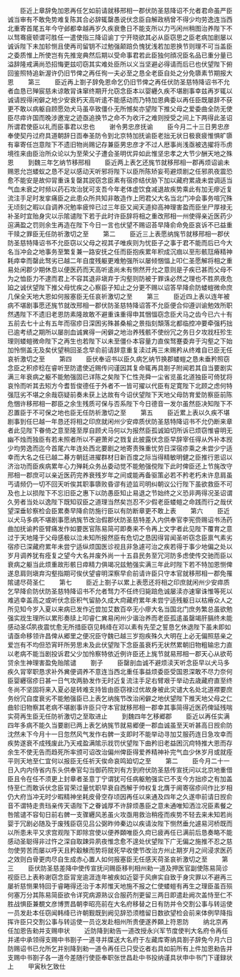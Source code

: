 <!-- { "loadSidebar": true } -->
　　臣近上章辞免加恩再任乞如前请就移邢相一郡伏防圣慈降诏不允者君命虽严臣诚当审有不敢免势难复陈其合必辞辄罄愚说伏念臣自解政柄曾不得少均劳逸连当西北重寄首尾五年今守邺都幸越再岁久疾衰惫日不能支所以力丐闲州稍图治养陛下不以驽骞疲顿谓可胜任一遣使指三降诏谕丁宁开晓欲其必从臣窃思之臣老病加剧屡以诚诉陛下未加轸恻且使再司留钥不过勉强颠踣负愧犹浅若加恩换节则理不可当盖臣之委质惟上所使岂有先推宠典然后期以受命事君若此臣独何顔况臣名品已重分量已溢辞隆戒满尚恐招悔更兹叨窃其实难处臣所以义当坚避必得请而后已也伏望陛下俯回鉴照特追新渥许仍旧节俾之再任徇一夫必至之恳全老臣自处之分免隳素节期报大恩
　　第三
　　臣近再上劄子辞免恩命乞仍旧节俾之再任伏防圣慈特降诏书不允者血恳已殚宸慈未谅敢冐诛窜终期开允窃念臣本以婴纒久疾不堪剧事幸兹再岁辄以诚请觊得闲僻之地少安衰朽天高听逺不能感动而乃特加恩典委以再任臣既屡辞不获更不敢以病躯自顾愿効犬马虽卒致僵仆无所憾矣亦望陛下推父母之爱委曲全防无使臣尽瘁许国而晚涉邀宠之迹亟追换节之命不为收汗之难则授受之间上下两得此圣诏所谓君使臣以礼而臣事君以忠也
　　谢令男忠彦抚谕
　　臣今月二十三日男忠彦奉使契丹过府具道朝辞日靣奉圣防令到北京特加抚谕臣老拙无状日极衰疲惟惧旷隳有辜寄任岂意陛下不遗旧物尚赐记存兼臣男忠彦才不过人厯事尚浅亟被选擢将币虏境徃来由臣治所众论以为至荣父子遭会圣明优异如此惟坚忠孝之大节少酬天地之殊恩
　　到魏三年乞纳节移邢相
　　臣近两上表乞还旄节就移邢相一郡再烦诏谕未赐恩允岂蝼蚁之恳不足以感动天听邪将陛下以臣所陈矫妄苟避烦剧之任邪夙夜震恐愈不能安是故仰冐重诛复罄其説窃念臣素有宿疹结伏胁下加以藏府累歳未尝调适当气血未衰之时频以药石攻治犹可支吾今年老体虚饮食减退故疾势乘此有加无瘳近复流注手足时发挛痛臣之此患众所共知非敢造作上罔君父大名当北门冲会事务喧冗殊无顷刻之暇以自调养况勉率疲悴已过三年臣又闻天道抑高神理害盈而臣坐尸厚禄无补圣时宜贻身灾以示隂谴陛下若于此时许臣辞将相之重改邢相一州使得亲近医药少逭满盈之罚则余生再造在陛下今日一言也伏望不赐诏荅早降俞命免臣哀诉不已益重干赎之罪臣无任防祈激切之至
　　第二
　　臣近三上表愿纳旄节就移邢相一郡伏防圣慈特降诏书不允臣窃以父母之视其子唯疾则为忧臣子之事于君不能而后已今大名当冲会之地事务至繁复兼一路安抚之任而臣抱疾累年积成沉痼以至形骸尫瘠精神耗瘁幸而罄此驽劣已越二年自度残躯更难勉强所以屡倾悃愊上叩仁圣愿解将相之重易处闲郡少期休息以便医药而天高听逺尚未有恻然开允之意则是子疾已甚而父母不为之恤臣力不逮而君上不容其退非塡弃于沟壑则防被于罪诛必然之理也不胜夙夜危廹之诚伏望陛下推父母忧疾之心察臣子知止之分更不赐以诏答早降俞防蝼螘微命庶几保全天地大恩如何报塞臣无任哀祈激切之至
　　第三
　　臣近四上表以连年被病不堪剧事愿还旄节就改邢相一郡伏防圣慈特降诏答不允臣便合仰遵训谕勉效所职然遇陛下不遗旧老恩防素隆故敢不避重诛重得申其悃愊窃念臣犬马之齿今已六十有五前去七十止有五年而宿疹日深困劣殊甚桑榆之景指刻頽落北都临控冲要牵强朽拙已逾考绩之期所以屡剖血诚兾得一闲僻之地治养残骸不使纷冗之务日夕攻戕枉殄生理则蝼螘微命陛下之再生也若陛下以未至僵仆本容量力直俟驽蹇委弃于沟壑之下始加怜恻盖无及矣伏望稍回圣念早俞前请辞意重复渎过再三未赐矜从终难自已臣无任哀祈激切之至
　　第四
　　臣伏奉诏书以臣久病乞纳节换郡蝼螘之恳未垂矜照窃念臣之积疹稔在睿听至防遣使近赐传问谨因其复命辄再具劄子附闻若其自当要剧实满三年衰病之躯不能勉强固已详陈之矣陛下仁性尧舜一尘省览虽北道独臣可倚犹将哀怜而听其去矧方今耆哲俊德任于外者不一皆可擢以代臣有足寛陛下北顾之虑何特强尫劣不堪之余哉窃疑前奏未获上达故有今诏伏望陛下天地父母防育爱防察臣前陈危悃许移邢相一郡臣之余生残质可保与否系陛下今日德音一发尔虽然臣决知陛下不忍置臣于不可保之地也臣无任防祈激切之至
　　第五
　　臣近累上表以久疾不堪剧事到任巳越一年恳还将相之印庶就闲州少安瘁质伏防圣慈特降诏书不允仍断来章者此见陛下眷倚之意至隆至厚自顾犬马何以为报然臣孤诚廹切所诉已烦窃惟睿明无幽不烛而独臣有若未照者所以不避萧斧之戮复此披露伏念臣早辞宰任得从外补本觊少均劳逸而迄今首尾六年连处西北要剧之地寄责殊重忧劳日深宿疹乘之未尝少宁适幸而大名之任已越二朞方朝廷进擢群材日新百度之际当得精敏明健之臣推行恩诏以济治功而臣疾病累年心力殚耗众务丛委动觉不能勉强傥陛下此时俾臣还上节旄改守邢相一郡庶可以亲近医药完养衰残岁年之间或能再备驱策必若不矜老朽未许息肩虽丐请频仍一切不回天听俟其职事隳败昏谬有迹监司明纠朝议公行陛下虽欲救臣不可及也上以损陛下不忘旧臣之惠下以防愚臣知止易退之节始终之义恐非两得况圣诏谓久劳者当处以逸陛下既知驭臣之道理当然矣岂忍不少假老臣蝼螘之命践而行之哉伏望深垂轸察检会臣累奏早降俞防施行臣以有防断章更不敢上表
　　第六
　　臣近以犬马多病不堪剧事愿纳旄节改治假郡伏防圣慈特差入内供奉官李宪赍赐诏书汤药曲加抚谕矜臣臂痛发作如要医官陈易简可即奏来不令再上文字者此见陛下覆育之意过于天地隆于父母感极以泣未知所报然臣有危切之恳因得冐闻圣听窃念臣禀气素劣宿疹已深藏府累年未尝宁适纵烦国医诊视且非急遽可治之疾若得于事少地偏之处以岁月调养犹有痊复之望今大名并废外尚一十五县民务至冗河防多虑使传交驰而臣以衰病之躯当此烦重故形骸日瘁精力俱竭况兹勉强实满三年此时陛下若不特加恩恻俾遂息肩则塡弃沟壑指期可俟伏望睿明深察早俞前请许臣只守本官就移邢相一郡免罹隂谴尽荷圣仁
　　第七
　　臣近上劄子以累上表愿还将相之印庶就闲州少安瘁质乞早降俞防伏防圣慈特降诏书不允者驽力不任终归毙踣危诚屡渎亦速窜诛惟等死以难逃幸盖高之或听伏念臣积气留胁久成大疴藏府累年未尝宁适残躯日以枯瘠众人之所见知今岁入夏以来病已发作近尝加艾数百卒无小瘳大名当国北门庶务繁总虽欲勉强实戕生理所以累形奏牍上叩睿仁兾易闲州少谐治养而老臣孤逺虽罄竭肝膈终未能感动圣夙夜震忧愈无所措臣窃见韩绛在邓以素有先茔之誓恳乞休退陛下虽未即如请亟命移领许昌俾从郷里之便况臣守魏已越三岁抱疾殊久大明在上必无偏照慈亲之爱岂有不均但恐宵旰所劳思未及此伏望陛下念臣虽衰朽无状然累朝旧物粗输忠力直以老病不能当剧投诉君父少加怜察特依近例许臣还上旄节就易邢相一郡天心从欲苟贷余生神理害盈免贻隂谴
　　劄子
　　臣罄剖血诚不避烦渎天听念臣早以犬马多疾久冐宰职恳求补外兾便调养不意连当西北重任事益烦委臣受国恩深敢不尽力奈何臣婴纒宿疹日甚一日气攻两胁发作无时近复流注手足右臂艰于举动去歳藏府直至终冬尚不坚固将来入夏必是转难支持皆由臣窃禄过优故身被此灾谴大名处北道襟要庶务纷冗自度衰劣不能勉强臣已上表乞纳旄节改治闲僻之地伏望陛下推天地父母之仁曲轸旧物察其老病不堪剧事许臣只守本官就移邢相一郡幸其事简得近医药俾延残喘实荷再生臣无任防祈激切之至取进止
　　到魏四年乞移郷郡
　　臣近以再任实满四年多病不能久当要剧已两上表乞纳旄节就易郷便一郡血诚虽至天听甚高日觊俞防沈然未下今月十一日忽然风气发作右髀一支即时不能举动寻加艾服药连日急攻幸而疾势遂衰不成残废此乃天戒盈满隂示戕罚伏望陛下曲矜旧老益困沉疴特推大恩而存余生不使无告而趋死所率颁可诏改治偏州俾臣得爱养精神补完气血少休岁月或就痊平则天地至仁宜何以报臣无任祈天俟命哀鸣廹切之至
　　第二
　　臣今月二十一日入内内侍省内东头供奉官勾当御药院刘有方到府伏防圣慈传宣抚问以北京地重借臣且令在任不须更上封章者圣意丁宁谓犹可任病躯勉强实已不支今方拙疹之有加盖恃至仁而敢诉伏念臣冐荣过量忧职早衰自西解于帅权复北膺于阃寄宿疹间作比岁相仍大府当冲无时少暇精神坐耗皮骨空存顷因再任以来通及四年之久遂申前请日觊俞音不谓特走贵珰亲传天语陛下之眷诚厚不许辞烦愚臣之意未通唯知洒泣况臣素餐之咎隂谴不容旬日前右髀一支骤纒风恙虽火攻亟用救治稍痊而疾势不轻去来未知若尚婴于冗剧必随及于废残臣窃见吕公弼昨帅秦边以疾请汝陛下恻然垂允遽易河桥既而以所患未平又求宫观陛下即除宫使以便养頥唯臣久疴已疲再任已满前后恳奏略不能感动圣聪得非过忤之深自取踈异夙夜惟念愈不遑处伏望陛下广无偏之施推不忍之慈勿使劳苦而屡以呼天且矜觳觫而势将就死早收使节改治方州止期岁月之间浸求医药之效则白骨更肉尽自生成赤心置人如何报塞臣无任感天荷圣哀祈激切之至
　　第三
　　臣伏防圣慈差降中使传宣抚问赐臣移判相州勑一道及押医官副使陈易简诊视臣已上表称谢窃念臣冐宠逾涯连年被疾如近婴于风痹实自致于身灾罪以不避再三屡祈慈恻果特回于睿睠得还治于本邦惟天地施不报之仁使蝼螘有再生之理臣虽百殒何塞万分其陈易简臣欲令详究病源熟议合服药剂更留三两日即遣赴阙次盖恃至仁不胜战惧臣兼覩文彦博贾昌朝李昭亮前在大名府移替之日有防并令交割公事与转运使一员发赴本任窃闻韩绛已许朝觐既到阙见辞恐须稽留日数欲望检会前来体例早降指挥许臣只交割公事与转运使一员讫发赴相州所贵便遂养頥上符恩防
　　纳北京再任加恩告勑并支赐申状
　　近防降到勑告一道改授永兴军节度使判大名府令再任并递中承领得支赐中书劄子一道寻并牒送大名府于左藏库寄纳具劄子辞免今月六日防赐诏书已允所乞并别降到勑一道令再任已只受讫者右具如前所有上件加恩勑告并支赐中书劄子各一道今差随行使臣奉职张世昌赴中书投纳谨具状申中书门下谨録状上
　　甲寅秋乞致仕
